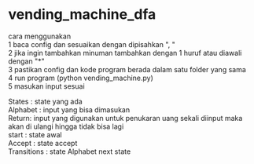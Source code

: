 # vending_machine_dfa  
cara menggunakan  
1 baca config dan sesuaikan dengan dipisahkan ", "  
2 jika ingin tambahkan minuman tambahkan dengan 1 huruf atau diawali dengan "*"  
3 pastikan config dan kode program berada dalam satu folder yang sama   
4 run program (python vending_machine.py)   
5 masukan input sesuai  
  
States : state yang ada  
Alphabet : input yang bisa dimasukan  
Return: input yang digunakan untuk penukaran uang sekali diinput maka akan di ulangi hingga tidak bisa lagi  
start : state awal  
Accept : state accept  
Transitions : state Alphabet next state  
